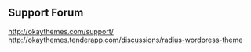 Support Forum
-------------
http://okaythemes.com/support/
http://okaythemes.tenderapp.com/discussions/radius-wordpress-theme